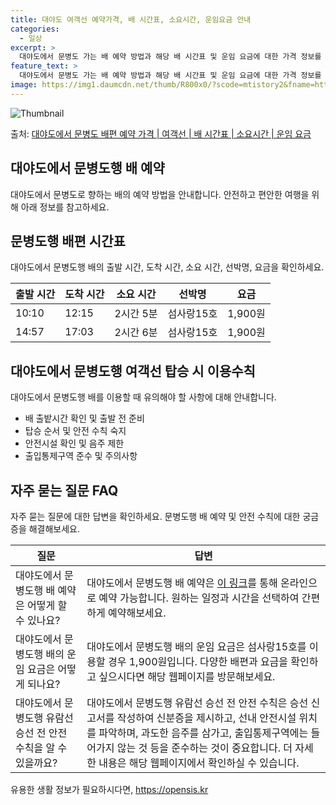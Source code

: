 ```yaml
---
title: 대야도 여객선 예약가격, 배 시간표, 소요시간, 운임요금 안내
categories:
  - 일상
excerpt: >
  대야도에서 문병도 가는 배 예약 방법과 해당 배 시간표 및 운임 요금에 대한 가격 정보를 안내 드리겠습니다. 안전하고 재밋는 문병도행 여행을 위해 아래 정보 참고하시기 바랍니다. 문병도행 배편 예약하기 👈 클릭대야도에서 문병도행 배 시간표출발 시간도착 시간소요 시간선박명요금10:1012:152시간 5분섬사랑15호1,900원14:5717:032시간 6분섬사랑15호1,900원문병도행 배편 예약하기 👈 클릭대야도에서 문병도행 여객선 탑승 시 이용수칙대야도에서 문병도행 배를 이용할 때 유의해야 할 사항들에 대해 알아봅시다. 1) 배 출항 시간 확인: 대야도에서 문병도행 배의 출항 시간을 꼭 확인해주세요. 2) 출발 전 준비: 출발 시간이 가까워질수록 혼잡할 수 있으므로 미리 매표소에 가서 충분한 여유시간을 확보..
feature_text: >
  대야도에서 문병도 가는 배 예약 방법과 해당 배 시간표 및 운임 요금에 대한 가격 정보를 안내 드리겠습니다. 안전하고 재밋는 문병도행 여행을 위해 아래 정보 참고하시기 바랍니다. 문병도행 배편 예약하기 👈 클릭대야도에서 문병도행 배 시간표출발 시간도착 시간소요 시간선박명요금10:1012:152시간 5분섬사랑15호1,900원14:5717:032시간 6분섬사랑15호1,900원문병도행 배편 예약하기 👈 클릭대야도에서 문병도행 여객선 탑승 시 이용수칙대야도에서 문병도행 배를 이용할 때 유의해야 할 사항들에 대해 알아봅시다. 1) 배 출항 시간 확인: 대야도에서 문병도행 배의 출항 시간을 꼭 확인해주세요. 2) 출발 전 준비: 출발 시간이 가까워질수록 혼잡할 수 있으므로 미리 매표소에 가서 충분한 여유시간을 확보..
image: https://img1.daumcdn.net/thumb/R800x0/?scode=mtistory2&fname=https%3A%2F%2Fblog.kakaocdn.net%2Fdn%2Fbi28yX%2FbtsHDAxKKd1%2FlAPimQdLf3iTjXJ4yqXp3K%2Fimg.webp
---
```


![Thumbnail](https://img1.daumcdn.net/thumb/R800x0/?scode=mtistory2&fname=https%3A%2F%2Fblog.kakaocdn.net%2Fdn%2Fbi28yX%2FbtsHDAxKKd1%2FlAPimQdLf3iTjXJ4yqXp3K%2Fimg.webp)

<p>출처: <a href="https://opensis.kr/entry/%EB%8C%80%EC%95%BC%EB%8F%84%EC%97%90%EC%84%9C-%EB%AC%B8%EB%B3%91%EB%8F%84-%EB%B0%B0%ED%8E%B8-%EC%98%88%EC%95%BD-%EA%B0%80%EA%B2%A9-%EC%97%AC%EA%B0%9D%EC%84%A0-%EB%B0%B0-%EC%8B%9C%EA%B0%84%ED%91%9C-%EC%86%8C%EC%9A%94%EC%8B%9C%EA%B0%84-%EC%9A%B4%EC%9E%84-%EC%9A%94%EA%B8%88" rel="dofollow">대야도에서 문병도 배편 예약 가격 | 여객선 | 배 시간표 | 소요시간 | 운임 요금</a> </p>

## 대야도에서 문병도행 배 예약

대야도에서 문병도로 향하는 배의 예약 방법을 안내합니다. 안전하고 편안한 여행을 위해 아래 정보를 참고하세요.

## **문병도행 배편 시간표**

대야도에서 문병도행 배의 출발 시간, 도착 시간, 소요 시간, 선박명, 요금을 확인하세요.

**출발 시간** | **도착 시간** | **소요 시간** | **선박명** | **요금**  
---|---|---|---|---  
10:10 | 12:15 | 2시간 5분 | 섬사랑15호 | 1,900원  
14:57 | 17:03 | 2시간 6분 | 섬사랑15호 | 1,900원  
  
## **대야도에서 문병도행 여객선 탑승 시 이용수칙**

대야도에서 문병도행 배를 이용할 때 유의해야 할 사항에 대해 안내합니다.

  * 배 출밭시간 확인 및 출발 전 준비
  * 탑승 순서 및 안전 수칙 숙지
  * 안전시설 확인 및 음주 제한
  * 출입통제구역 준수 및 주의사항

## **자주 묻는 질문 FAQ**

자주 묻는 질문에 대한 답변을 확인하세요. 문병도행 배 예약 및 안전 수칙에 대한 궁금증을 해결해보세요.

**질문** | **답변**  
---|---  
대야도에서 문병도행 배 예약은 어떻게 할 수 있나요? | 대야도에서 문병도행 배 예약은 [이 링크](https://opensis.kr/entry/%EB%8C%80%EC%95%BC%EB%8F%84%EC%97%90%EC%84%9C-%EB%AC%B8%EB%B3%91%EB%8F%84-%EB%B0%B0%ED%8E%B8-%EC%98%88%EC%95%BD-%EA%B0%80%EA%B2%A9-%EC%97%AC%EA%B0%9D%EC%84%A0-%EB%B0%B0-%EC%8B%9C%EA%B0%84%ED%91%9C-%EC%86%8C%EC%9A%94%EC%8B%9C%EA%B0%84-%EC%9A%B4%EC%9E%84-%EC%9A%94%EA%B8%88)를 통해 온라인으로 예약 가능합니다. 원하는 일정과 시간을 선택하여 간편하게 예약해보세요.  
대야도에서 문병도행 배의 운임 요금은 어떻게 되나요? | 대야도에서 문병도행 배의 운임 요금은 섬사랑15호를 이용할 경우 1,900원입니다. 다양한 배편과 요금을 확인하고 싶으시다면 해당 웹페이지를 방문해보세요.  
대야도에서 문병도행 유람선 승선 전 안전 수칙을 알 수 있을까요? | 대야도에서 문병도행 유람선 승선 전 안전 수칙은 승선 신고서를 작성하여 신분증을 제시하고, 선내 안전시설 위치를 파악하며, 과도한 음주를 삼가고, 출입통제구역에는 들어가지 않는 것 등을 준수하는 것이 중요합니다. 더 자세한 내용은 해당 웹페이지에서 확인하실 수 있습니다.  
  


 

유용한 생활 정보가 필요하시다면, <a href="https://opensis.kr" rel="dofollow">https://opensis.kr</a>


